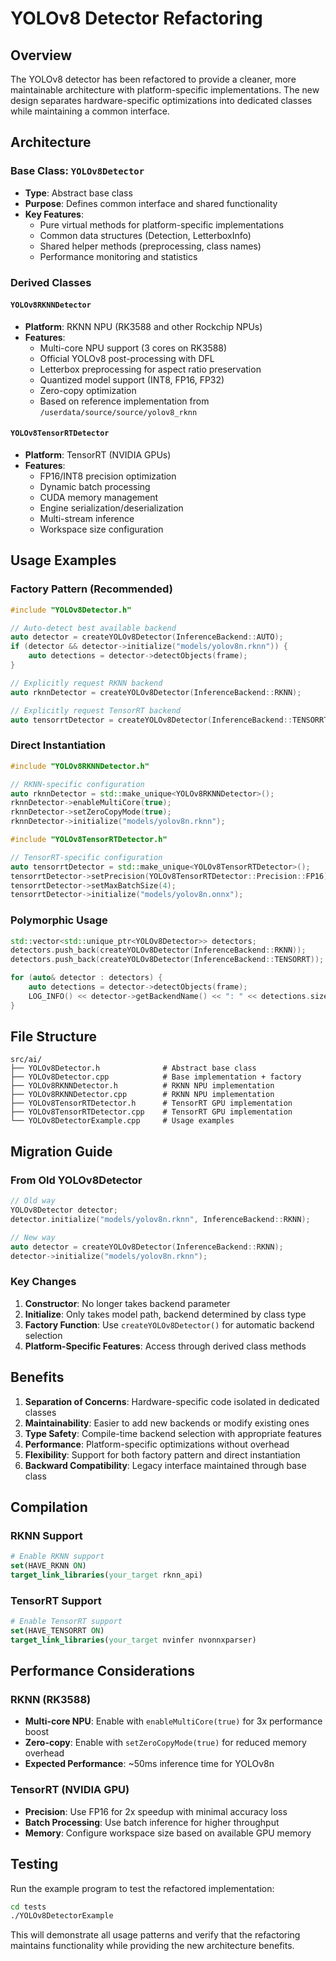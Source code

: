 # YOLOv8 Detector Refactoring

## Overview

The YOLOv8 detector has been refactored to provide a cleaner, more maintainable architecture with platform-specific implementations. The new design separates hardware-specific optimizations into dedicated classes while maintaining a common interface.

## Architecture

### Base Class: `YOLOv8Detector`
- **Type**: Abstract base class
- **Purpose**: Defines common interface and shared functionality
- **Key Features**:
  - Pure virtual methods for platform-specific implementations
  - Common data structures (Detection, LetterboxInfo)
  - Shared helper methods (preprocessing, class names)
  - Performance monitoring and statistics

### Derived Classes

#### `YOLOv8RKNNDetector`
- **Platform**: RKNN NPU (RK3588 and other Rockchip NPUs)
- **Features**:
  - Multi-core NPU support (3 cores on RK3588)
  - Official YOLOv8 post-processing with DFL
  - Letterbox preprocessing for aspect ratio preservation
  - Quantized model support (INT8, FP16, FP32)
  - Zero-copy optimization
  - Based on reference implementation from `/userdata/source/source/yolov8_rknn`

#### `YOLOv8TensorRTDetector`
- **Platform**: TensorRT (NVIDIA GPUs)
- **Features**:
  - FP16/INT8 precision optimization
  - Dynamic batch processing
  - CUDA memory management
  - Engine serialization/deserialization
  - Multi-stream inference
  - Workspace size configuration

## Usage Examples

### Factory Pattern (Recommended)
```cpp
#include "YOLOv8Detector.h"

// Auto-detect best available backend
auto detector = createYOLOv8Detector(InferenceBackend::AUTO);
if (detector && detector->initialize("models/yolov8n.rknn")) {
    auto detections = detector->detectObjects(frame);
}

// Explicitly request RKNN backend
auto rknnDetector = createYOLOv8Detector(InferenceBackend::RKNN);

// Explicitly request TensorRT backend
auto tensorrtDetector = createYOLOv8Detector(InferenceBackend::TENSORRT);
```

### Direct Instantiation
```cpp
#include "YOLOv8RKNNDetector.h"

// RKNN-specific configuration
auto rknnDetector = std::make_unique<YOLOv8RKNNDetector>();
rknnDetector->enableMultiCore(true);
rknnDetector->setZeroCopyMode(true);
rknnDetector->initialize("models/yolov8n.rknn");
```

```cpp
#include "YOLOv8TensorRTDetector.h"

// TensorRT-specific configuration
auto tensorrtDetector = std::make_unique<YOLOv8TensorRTDetector>();
tensorrtDetector->setPrecision(YOLOv8TensorRTDetector::Precision::FP16);
tensorrtDetector->setMaxBatchSize(4);
tensorrtDetector->initialize("models/yolov8n.onnx");
```

### Polymorphic Usage
```cpp
std::vector<std::unique_ptr<YOLOv8Detector>> detectors;
detectors.push_back(createYOLOv8Detector(InferenceBackend::RKNN));
detectors.push_back(createYOLOv8Detector(InferenceBackend::TENSORRT));

for (auto& detector : detectors) {
    auto detections = detector->detectObjects(frame);
    LOG_INFO() << detector->getBackendName() << ": " << detections.size() << " detections";
}
```

## File Structure

```
src/ai/
├── YOLOv8Detector.h              # Abstract base class
├── YOLOv8Detector.cpp            # Base implementation + factory
├── YOLOv8RKNNDetector.h          # RKNN NPU implementation
├── YOLOv8RKNNDetector.cpp        # RKNN NPU implementation
├── YOLOv8TensorRTDetector.h      # TensorRT GPU implementation
├── YOLOv8TensorRTDetector.cpp    # TensorRT GPU implementation
└── YOLOv8DetectorExample.cpp     # Usage examples
```

## Migration Guide

### From Old YOLOv8Detector
```cpp
// Old way
YOLOv8Detector detector;
detector.initialize("models/yolov8n.rknn", InferenceBackend::RKNN);

// New way
auto detector = createYOLOv8Detector(InferenceBackend::RKNN);
detector->initialize("models/yolov8n.rknn");
```

### Key Changes
1. **Constructor**: No longer takes backend parameter
2. **Initialize**: Only takes model path, backend determined by class type
3. **Factory Function**: Use `createYOLOv8Detector()` for automatic backend selection
4. **Platform-Specific Features**: Access through derived class methods

## Benefits

1. **Separation of Concerns**: Hardware-specific code isolated in dedicated classes
2. **Maintainability**: Easier to add new backends or modify existing ones
3. **Type Safety**: Compile-time backend selection with appropriate features
4. **Performance**: Platform-specific optimizations without overhead
5. **Flexibility**: Support for both factory pattern and direct instantiation
6. **Backward Compatibility**: Legacy interface maintained through base class

## Compilation

### RKNN Support
```cmake
# Enable RKNN support
set(HAVE_RKNN ON)
target_link_libraries(your_target rknn_api)
```

### TensorRT Support
```cmake
# Enable TensorRT support
set(HAVE_TENSORRT ON)
target_link_libraries(your_target nvinfer nvonnxparser)
```

## Performance Considerations

### RKNN (RK3588)
- **Multi-core NPU**: Enable with `enableMultiCore(true)` for 3x performance boost
- **Zero-copy**: Enable with `setZeroCopyMode(true)` for reduced memory overhead
- **Expected Performance**: ~50ms inference time for YOLOv8n

### TensorRT (NVIDIA GPU)
- **Precision**: Use FP16 for 2x speedup with minimal accuracy loss
- **Batch Processing**: Use batch inference for higher throughput
- **Memory**: Configure workspace size based on available GPU memory

## Testing

Run the example program to test the refactored implementation:
```bash
cd tests
./YOLOv8DetectorExample
```

This will demonstrate all usage patterns and verify that the refactoring maintains functionality while providing the new architecture benefits.
